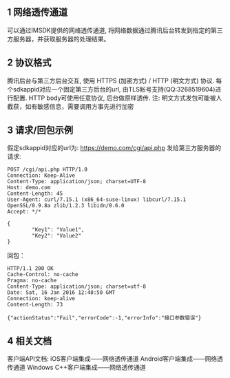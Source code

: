 ## 1 网络透传通道

可以通过IMSDK提供的网络透传通道, 将网络数据通过腾讯后台转发到指定的第三方服务器，并获取服务器的处理结果。

## 2 协议格式

腾讯后台与第三方后台交互, 使用 HTTPS (加密方式) / HTTP (明文方式) 协议.
每个sdkappid对应一个固定第三方后台的url, 由TLS帐号支持(QQ:3268519604)进行配置.
HTTP body可使用任意协议, 后台做原样透传.
注: 明文方式发包可能被人截获，如有敏感信息，需要调用方事先进行加密

## 3 请求/回包示例

假定sdkappid对应的url为: https://demo.com/cgi/api.php
发给第三方服务器的请求:

```
POST /cgi/api.php HTTP/1.0
Connection: Keep-Alive
Content-Type: application/json; charset=UTF-8
Host: demo.com
Content-Length: 45
User-Agent: curl/7.15.1 (x86_64-suse-linux) libcurl/7.15.1 OpenSSL/0.9.8a zlib/1.2.3 libidn/0.6.0
Accept: */*

{
        "Key1": "Value1",
        "Key2": "Value2"
}
```
回包：

```
HTTP/1.1 200 OK
Cache-Control: no-cache
Pragma: no-cache
Content-Type: application/json; charset=utf-8
Date: Sat, 16 Jan 2016 12:48:50 GMT
Connection: keep-alive
Content-Length: 73

{"actionStatus":"Fail","errorCode":-1,"errorInfo":"接口参数错误"}
```

## 4 相关文档

客户端API文档:
iOS客户端集成——网络透传通道
Android客户端集成——网络透传通道
Windows C++客户端集成——网络透传通道